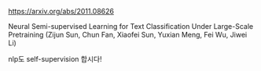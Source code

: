 https://arxiv.org/abs/2011.08626

Neural Semi-supervised Learning for Text Classification Under
  Large-Scale Pretraining (Zijun Sun, Chun Fan, Xiaofei Sun, Yuxian Meng, Fei Wu, Jiwei Li)

nlp도 self-supervision 합시다!